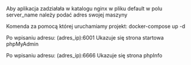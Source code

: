 Aby aplikacja zadziałała w katalogu nginx w pliku default w polu server_name należy podać adres swojej maszyny

Komenda za pomocą której uruchamiamy projekt:
docker-compose up -d

Po wpisaniu adresu:
(adres_ip):6001
Ukazuje się strona startowa phpMyAdmin

Po wpisaniu adresu:
(adres_ip):6666
Ukazuje się strona phpInfo